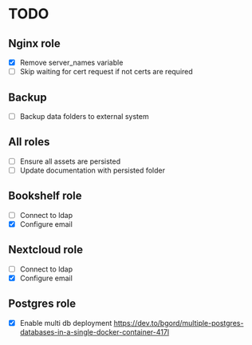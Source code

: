 # TODO

## Nginx role

- [x] Remove server_names variable
- [ ] Skip waiting for cert request if not certs are required

## Backup

- [ ] Backup data folders to external system

## All roles

- [ ] Ensure all assets are persisted
- [ ] Update documentation with persisted folder

## Bookshelf role

- [ ] Connect to ldap
- [x] Configure email

## Nextcloud role

- [ ] Connect to ldap
- [x] Configure email

## Postgres role

- [x] Enable multi db deployment https://dev.to/bgord/multiple-postgres-databases-in-a-single-docker-container-417l